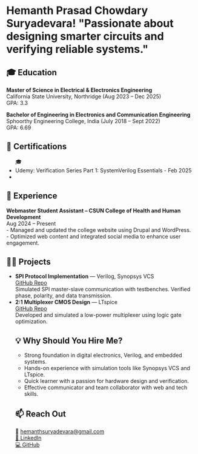 <!DOCTYPE html>
<html lang="en">
<head>
  <meta charset="UTF-8">
</head>
<body>
  <h1>Hemanth Prasad Chowdary Suryadevara! "Passionate about designing smarter circuits and verifying reliable systems."<br/>
    

  <!-- 🎓 Education -->
  <h2>🎓 Education</h2>
  <p>
    <b>Master of Science in Electrical & Electronics Engineering</b><br/>
    California State University, Northridge (Aug 2023 – Dec 2025)<br/>
    GPA: 3.3
  </p>
  <p>
    <b>Bachelor of Engineering in Electronics and Communication Engineering</b><br/>
    Sphoorthy Engineering College, India (July 2018 – Sept 2022)<br/>
    GPA: 6.69
  </p>

  <!-- 🏅 Certifications (Add more as needed) -->
  <h2>🏅 Certifications</h2>
  <ul>
   🎓 <li>Udemy: Verification Series Part 1: SystemVerilog Essentials - Feb 2025</li></li>
    <li></li>
  </ul>

  <!-- 💼 Experience -->
  <h2>💼 Experience</h2>
  <p><b>Webmaster Student Assistant – CSUN College of Health and Human Development</b><br/>
  Aug 2024 – Present<br/>
  - Managed and updated the college website using Drupal and WordPress.<br/>
  - Optimized web content and integrated social media to enhance user engagement.</p>

  <!-- 👨‍💻 Projects -->
  <h2>👨‍💻 Projects</h2>
  <ul>
    <li><b>SPI Protocol Implementation</b> — Verilog, Synopsys VCS<br/>
      <a href="https://github.com/yourusername/spi-protocol-verilog">GitHub Repo</a><br/>
      Simulated SPI master-slave communication with testbenches. Verified phase, polarity, and data transmission.
    </li>
    
  <li>
    <b>2:1 Multiplexer CMOS Design</b> — LTspice<br/>
    <a href="https://github.com/yourusername/ltspice-mux">GitHub Repo</a><br/>
    Developed and simulated a low-power multiplexer using logic gate optimization.
  </li>

  <!-- 💡 Why Hire Me? -->
  <h2>💡 Why Should You Hire Me?</h2>
  <ul>
    <li>Strong foundation in digital electronics, Verilog, and embedded systems.</li>
    <li>Hands-on experience with simulation tools like Synopsys VCS and LTspice.</li>
    <li>Quick learner with a passion for hardware design and verification.</li>
    <li>Effective communicator and team collaborator with web and tech skills.</li>
  </ul>

  <!-- 📫 Reach Out -->
  <h2>📫 Reach Out</h2>
  <p>
    📧 <a href="mailto:hemanthsuryadevara@gmail.com"> hemanthsuryadevara@gmail.com</a><br/>  <a href="https://linkedin.com/in/hemanth-prasad-chowdary-suryadevara-965130174/">🔗 LinkedIn </a><br/> <a href="https://github.com/yourusername">💻 GitHub </a>
  </p>
</body>
</html>
